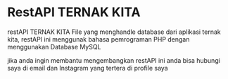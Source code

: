 # RestAPI TERNAK KITA
restAPI TERNAK KITA 
File yang menghandle database dari aplikasi ternak kita, restAPI ini menggunak bahasa pemrograman PHP 
dengan menggunakan Database MySQL

jika anda ingin membantu mengembangkan restAPI ini anda bisa hubungi saya 
di email dan Instagram yang tertera di profile saya
